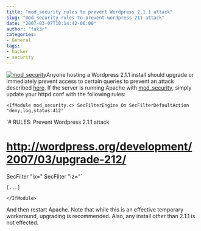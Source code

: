 ```yaml
---
title: "mod_security rules to prevent Wordpress 2.1.1 attack"
slug: "mod_security-rules-to-prevent-wordpress-211-attack"
date: "2007-03-07T10:14:42-06:00"
author: "fak3r"
categories:
- General
tags:
- hacker
- security
---
```


[![mod_security](http://fak3r.com/wp-content/uploads/2007/03/modsecurity-button.gif)](http://www.modsecurity.org/)Anyone hosting a Wordpress 2.1.1 install should upgrade or immediately prevent access to certain queries to prevent an attack described [here](http://wordpress.org/development/2007/03/upgrade-212/). If the server is running Apache with [mod_security](http://www.modsecurity.org/), simply update your httpd.conf with the following rules:

`<IfModule mod_security.c>
SecFilterEngine On
SecFilterDefaultAction "deny,log,status:412"`

`# RULES: Prevent Wordpress 2.1.1 attack
# http://wordpress.org/development/2007/03/upgrade-212/
SecFilter "ix="
SecFilter "iz="`

`[...]`

`</IfModule>`

And then restart Apache. Note that while this is an effective temporary workaround, upgrading is recommended.  Also, any install *other* than 2.1.1 is not effected.
